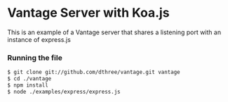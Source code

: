 # Vantage Server with Koa.js

This is an example of a Vantage server that shares a listening port with an instance of express.js
 
### Running the file

```bash
$ git clone git://github.com/dthree/vantage.git vantage
$ cd ./vantage
$ npm install
$ node ./examples/express/express.js
```

